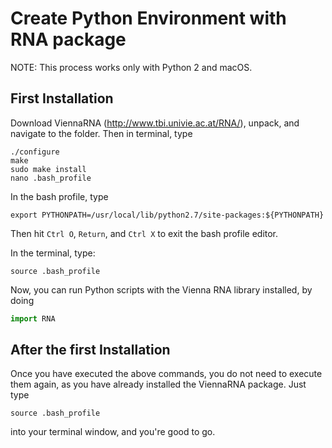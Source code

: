# Create Python Environment with RNA package
NOTE: This process works only with Python 2 and macOS.

## First Installation

Download ViennaRNA (http://www.tbi.univie.ac.at/RNA/), unpack, and navigate to the folder. Then in terminal, type
```
./configure
make
sudo make install
nano .bash_profile
```
In the bash profile, type
```
export PYTHONPATH=/usr/local/lib/python2.7/site-packages:${PYTHONPATH}
```
Then hit ```Ctrl O```, ```Return```,  and ```Ctrl X``` to exit the bash profile editor.

In the terminal, type:
```
source .bash_profile
```
Now, you can run Python scripts with the Vienna RNA library installed, by doing
```python
import RNA
```

## After the first Installation
Once you have executed the above commands, you do not need to execute them again,
as you have already installed the ViennaRNA package. Just type
```
source .bash_profile
```
into your terminal window, and you're good to go.
